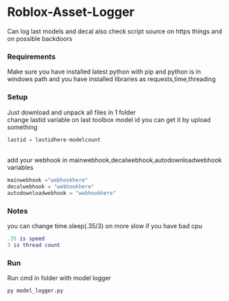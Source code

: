# Roblox-Asset-Logger
Can log last models and decal also check script source on https things and on possible backdoors
### Requirements
Make sure you have installed latest python with pip and python is in windows path and you have installed libraries as requests,time,threading
### Setup
Just download and unpack all files in 1 folder <br>
change lastid variable on last toolbox model id you can get it by upload something
```py
lastid = lastidhere-modelcount
```
<br> add your webhook in mainwebhook,decalwebhook,autodownloadwebhook variables 
```py
mainwebhook ="webhookhere"
decalwebhook = "webhookhere"
autodownloadwebhook = "webhookhere"
```
### Notes
you can change time.sleep(.35/3) on more slow if you have bad cpu 
```lua
.35 is speed
3 is thread count
```
### Run
Run cmd in folder with model logger
```sh-session
py model_logger.py
```
